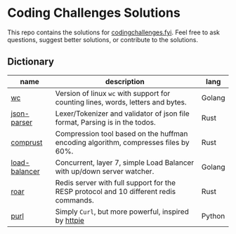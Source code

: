 # Coding Challenges Solutions

This repo contains the solutions for [codingchallenges.fyi](https://codingchallenges.fyi/).
Feel free to ask questions, suggest better solutions, or contribute to the solutions.

## Dictionary

| name                                       | description                                                                           | lang   |
| ------------------------------------------ | ------------------------------------------------------------------------------------- | ------ |
| [wc](./wc/main.go)                         | Version of linux `wc` with support for counting lines, words, letters and bytes.      | Golang |
| [json-parser](./json-parser/README.md)     | Lexer/Tokenizer and validator of json file format, Parsing is in the todos.           | Rust   |
| [comprust](./comprust/README.md)           | Compression tool based on the huffman encoding algorithm, compresses files by 60%.    | Rust   |
| [load-balancer](./load-balancer/README.md) | Concurrent, layer 7, simple Load Balancer with up/down server watcher.                | Golang |
| [roar](./roar/README.md)                   | Redis server with full support for the RESP protocol and 10 different redis commands. | Rust   |
| [purl](./purl/README.md)                   | Simply `Curl`, but more powerful, inspired by [httpie](https://httpie.io/cli)         | Python |
